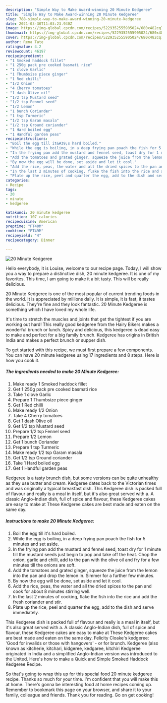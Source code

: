 ```yaml
---
description: "Simple Way to Make Award-winning 20 Minute Kedgeree"
title: "Simple Way to Make Award-winning 20 Minute Kedgeree"
slug: 788-simple-way-to-make-award-winning-20-minute-kedgeree
date: 2021-03-30T11:03:23.940Z
image: https://img-global.cpcdn.com/recipes/5229352555905024/680x482cq70/20-minute-kedgeree-recipe-main-photo.jpg
thumbnail: https://img-global.cpcdn.com/recipes/5229352555905024/680x482cq70/20-minute-kedgeree-recipe-main-photo.jpg
cover: https://img-global.cpcdn.com/recipes/5229352555905024/680x482cq70/20-minute-kedgeree-recipe-main-photo.jpg
author: Rena Tate
ratingvalue: 4.2
reviewcount: 46197
recipeingredient:
- "1 Smoked haddock fillet"
- "1 250g pack pre cooked basmati rice"
- "1 clove Garlic"
- "1 Thumbsize piece ginger"
- "1 Red chilli"
- "1/2 Onion"
- "4 Cherry tomatoes"
- "1 dash Olive oil"
- "1/2 tsp Mustard seed"
- "1/2 tsp Fennel seed"
- "1/2 Lemon"
- "1 bunch Coriander"
- "1 tsp Turmeric"
- "1/2 tsp Garam masala"
- "1/2 tsp Ground coriander"
- "1 Hard boiled egg"
- "1 Handful garden peas"
recipeinstructions:
- "Boil the egg till it&#39;s hard boiled."
- "While the egg is boiling, in a deep frying pan poach the fish for 5 minutes and set aside."
- "In the frying pan add the mustard and fennel seed, toast dry for 1 minute till the mustard seeds just begin to pop and take off the heat.  Chop the onion, garlic and chilli, add to the pan with the olive oil and fry for a few minutes till the onions are soft."
- "Add the tomatoes and grated ginger, squeeze the juice from the lemon into the pan and drop the lemon in.  Simmer for a further few minutes."
- "By now the egg will be done, set aside and let it cool."
- "Add the rice, peas, the water and all the dried spices to the pan and cook for about 8 minutes stirring well."
- "In the last 2 minutes of cooking, flake the fish into the rice and add the fresh coriander and stir."
- "Plate up the rice, peel and quarter the egg, add to the dish and serve immediately."
categories:
- Recipe
tags:
- 20
- minute
- kedgeree

katakunci: 20 minute kedgeree 
nutrition: 107 calories
recipecuisine: American
preptime: "PT40M"
cooktime: "PT49M"
recipeyield: "4"
recipecategory: Dinner

---
```



![20 Minute Kedgeree](https://img-global.cpcdn.com/recipes/5229352555905024/680x482cq70/20-minute-kedgeree-recipe-main-photo.jpg)

Hello everybody, it is Louise, welcome to our recipe page. Today, I will show you a way to prepare a distinctive dish, 20 minute kedgeree. It is one of my favorites. This time, I am going to make it a bit tasty. This will be really delicious.

20 Minute Kedgeree is one of the most popular of current trending foods in the world. It is appreciated by millions daily. It is simple, it is fast, it tastes delicious. They're fine and they look fantastic. 20 Minute Kedgeree is something which I have loved my whole life.

It&#39;s time to stretch the muscles and joints that get the tightest if you are working out hard! This really good kedgeree from the Hairy Bikers makes a wonderful brunch or lunch. Spicy and delicious, this kedgeree is dead easy to make and perfect for a big family brunch. Kedgeree has origins in British India and makes a perfect brunch or supper dish.


To get started with this recipe, we must first prepare a few components. You can have 20 minute kedgeree using 17 ingredients and 8 steps. Here is how you cook it.

<!--inarticleads1-->

##### The ingredients needed to make 20 Minute Kedgeree:

1. Make ready 1 Smoked haddock fillet
1. Get 1 250g pack pre cooked basmati rice
1. Take 1 clove Garlic
1. Prepare 1 Thumbsize piece ginger
1. Get 1 Red chilli
1. Make ready 1/2 Onion
1. Take 4 Cherry tomatoes
1. Get 1 dash Olive oil
1. Get 1/2 tsp Mustard seed
1. Prepare 1/2 tsp Fennel seed
1. Prepare 1/2 Lemon
1. Get 1 bunch Coriander
1. Prepare 1 tsp Turmeric
1. Make ready 1/2 tsp Garam masala
1. Get 1/2 tsp Ground coriander
1. Take 1 Hard boiled egg
1. Get 1 Handful garden peas


Kedgeree is a tasty brunch dish, but some versions can be quite unhealthy as they use butter and cream. Kedgeree dates back to the Victorian times and was originally a typical breakfast dish. This Kedgeree dish is packed full of flavour and really is a meal in itself, but it&#39;s also great served with a. A classic Anglo-Indian dish, full of spice and flavour, these Kedgeree cakes are easy to make at These Kedgeree cakes are best made and eaten on the same day. 

<!--inarticleads2-->

##### Instructions to make 20 Minute Kedgeree:

1. Boil the egg till it&#39;s hard boiled.
1. While the egg is boiling, in a deep frying pan poach the fish for 5 minutes and set aside.
1. In the frying pan add the mustard and fennel seed, toast dry for 1 minute till the mustard seeds just begin to pop and take off the heat.  Chop the onion, garlic and chilli, add to the pan with the olive oil and fry for a few minutes till the onions are soft.
1. Add the tomatoes and grated ginger, squeeze the juice from the lemon into the pan and drop the lemon in.  Simmer for a further few minutes.
1. By now the egg will be done, set aside and let it cool.
1. Add the rice, peas, the water and all the dried spices to the pan and cook for about 8 minutes stirring well.
1. In the last 2 minutes of cooking, flake the fish into the rice and add the fresh coriander and stir.
1. Plate up the rice, peel and quarter the egg, add to the dish and serve immediately.


This Kedgeree dish is packed full of flavour and really is a meal in itself, but it&#39;s also great served with a. A classic Anglo-Indian dish, full of spice and flavour, these Kedgeree cakes are easy to make at These Kedgeree cakes are best made and eaten on the same day. Felicity Cloake&#39;s kedgeree: &#39;Good for invalids or those with hangovers&#39; - or for brunch. Kedgeree (also known as kitcherie, kitchari, kidgeree, kedgaree, kitchiri Kedgeree originated in India and a simplified Anglo-Indian version was introduced to the United. Here&#39;s how to make a Quick and Simple Smoked Haddock Kedgeree Recipe. 

So that's going to wrap this up for this special food 20 minute kedgeree recipe. Thanks so much for your time. I'm confident that you will make this at home. There's gonna be interesting food at home recipes coming up. Remember to bookmark this page on your browser, and share it to your family, colleague and friends. Thank you for reading. Go on get cooking!
